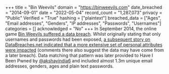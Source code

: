 +++
title = "Bin Weevils"
domain = "https://binweevils.com"
date_breached = "2014-09-01"
date = "2022-05-04"
record_count = "1,287,073"
privacy = "Public"
Verified = "True"
hashing = ["plaintext"]
breached_data = ["Ages", "Email addresses", "Genders", "IP addresses", "Passwords", "Usernames"]
categories = []
acknowledged = "No"
+++
In September 2014, the online game <a href="http://blog.binweevils.com/2014/09/important-security-update/" target="_blank" rel="noopener">Bin Weevils suffered a data breach</a>. Whilst originally stating that only usernames and passwords had been exposed, <a href="https://www.databreaches.net/data-from-2014-hack-of-childrens-online-game-bin-weevils-leaked-online-hacker-claims-20m-records/" target="_blank" rel="noopener">a subsequent story on DataBreaches.net indicated that a more extensive set of personal attributes were impacted</a> (comments there also suggest the data may have come from a later breach). Data matching that pattern was later provided to Have I Been Pwned by <a href="https://twitter.com/akshayindia6" target="_blank" rel="noopener">@akshayindia6</a> and included almost 1.3m unique email addresses, genders, ages and plain text passwords.
